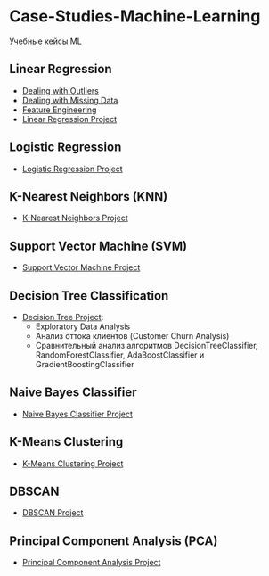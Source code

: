 # Case-Studies-Machine-Learning
Учебные кейсы ML

## Linear Regression
- [Dealing with Outliers](https://github.com/Advantl/Case-Studies-Machine-Learning/blob/main/ml_linear_regression_outliers.ipynb)
- [Dealing with Missing Data](https://github.com/Advantl/Case-Studies-Machine-Learning/blob/main/ml_linear_regression_missing_data.ipynb)
- [Feature Engineering](https://github.com/Advantl/Case-Studies-Machine-Learning/blob/main/ml_linear_regression_feature_engineering.ipynb)
- [Linear Regression Project](https://github.com/Advantl/Case-Studies-Machine-Learning/blob/main/ml_linear_regression_project.ipynb)  

## Logistic Regression
- [Logistic Regression Project](https://github.com/Advantl/Case-Studies-Machine-Learning/blob/main/ml_%20logistic_regression_project.ipynb)  

## K-Nearest Neighbors (KNN)  
- [K-Nearest Neighbors Project](https://github.com/Advantl/Case-Studies-Machine-Learning/blob/main/ml_knn.ipynb)  

## Support Vector Machine (SVM)  
- [Support Vector Machine Project](https://github.com/Advantl/Case-Studies-Machine-Learning/blob/main/ml_svm.ipynb)  

## Decision Tree Classification  
- [Decision Tree Project](https://github.com/Advantl/Case-Studies-Machine-Learning/blob/main/ml_decision_tree_classification.ipynb):  
  - Exploratory Data Analysis  
  - Анализ оттока клиентов (Customer Churn Analysis)  
  - Cравнительный анализ алгоритмов DecisionTreeClassifier, RandomForestClassifier, AdaBoostClassifier и GradientBoostingClassifier
 
## Naive Bayes Classifier  
- [Naive Bayes Classifier Project](https://github.com/Advantl/Case-Studies-Machine-Learning/blob/main/ml_naive_bayes_classifier.ipynb)  

## K-Means Clustering
- [K-Means Clustering Project](https://github.com/Advantl/Case-Studies-Machine-Learning/blob/main/ml_k_means_clustering.ipynb)
  
## DBSCAN  
- [DBSCAN Project](https://github.com/Advantl/Case-Studies-Machine-Learning/blob/main/ml_dbscan.ipynb)

## Principal Component Analysis (PCA)  
- [Principal Component Analysis Project](https://github.com/Advantl/Case-Studies-Machine-Learning/blob/main/ml_pca.ipynb)  
